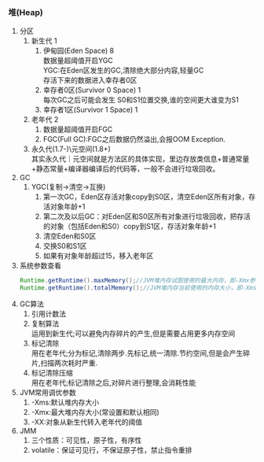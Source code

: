  ### 堆(Heap)
1. 分区    
    1. 新生代 1  
        1. 伊甸园(Eden Space) 8  
            数据量超阈值开启YGC  
            YGC:在Eden区发生的GC,清除绝大部分内容,轻量GC  
            存活下来的数据进入幸存者0区
        2. 幸存者0区(Survivor 0 Space) 1  
            每次GC之后可能会发生 S0和S1位置交换,谁的空间更大谁变为S1
        3. 幸存者1区(Survivor 1 Space) 1
    2. 老年代 2  
        1. 数据量超阈值开启FGC  
        2. FGC(Full GC):FGC之后数据仍然溢出,会报OOM Exception.  
    3. 永久代(1.7-)\元空间(1.8+)  
        其实永久代｜元空间就是方法区的具体实现，里边存放类信息+普通常量+静态常量+编译器编译后的代码等，一般不会进行垃圾回收。
2. GC
    1. YGC(复制->清空->互换)  
        1. 第一次GC，Eden区存活对象copy到S0区，清空Eden区所有对象，存活对象年龄+1  
        2. 第二次及以后GC：对Eden区和S0区所有对象进行垃圾回收，把存活的对象（包括Eden和S0）copy到S1区，存活对象年龄+1  
        3. 清空Eden和S0区  
        4. 交换S0和S1区  
        5. 如果有对象年龄超过15，移入老年区
3. 系统参数查看
   ```java
   Runtime.getRuntime().maxMemory();//JVM堆内存试图使用的最大内存，即-Xmx参数值
   Runtime.getRuntime().totalMemory();//JVM堆内存当前使用的内存大小，即-Xms参数值
   ```
4. GC算法  
    1. 引用计数法  
    2. 复制算法  
        运用到新生代;可以避免内存碎片的产生,但是需要占用更多内存空间  
    3. 标记清除  
        用在老年代;分为标记,清除两步.先标记,统一清除.节约空间,但是会产生碎片,扫描两次耗时严重.
    4. 标记清除压缩  
        用在老年代;标记清除之后,对碎片进行整理,会消耗性能
5. JVM常用调优参数  
    1. -Xms:默认堆内存大小
    2. -Xmx:最大堆内存大小(常设置和默认相同)
    3. -XX:对象从新生代转入老年代的阈值
6. JMM  
    1. 三个性质：可见性，原子性，有序性
    2. volatile：保证可见行，不保证原子性，禁止指令重排
